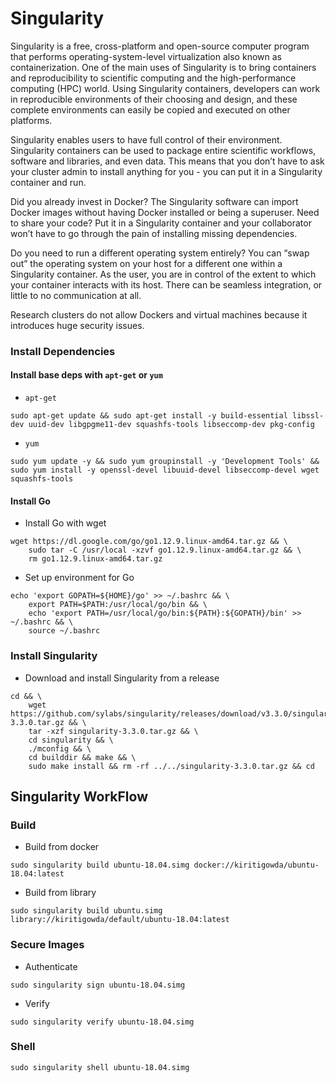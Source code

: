 # Singularity

Singularity is a free, cross-platform and open-source computer program that performs operating-system-level virtualization also known as containerization. One of the main uses of Singularity is to bring containers and reproducibility to scientific computing and the high-performance computing (HPC) world. Using Singularity containers, developers can work in reproducible environments of their choosing and design, and these complete environments can easily be copied and executed on other platforms.

Singularity enables users to have full control of their environment. Singularity containers can be used to package 
entire scientific workflows, software and libraries, and even data. This means that you don’t have to ask your 
cluster admin to install anything for you - you can put it in a Singularity container and run.

Did you already invest in Docker? The Singularity software can import Docker images without having 
Docker installed or being a superuser. Need to share your code? Put it in a Singularity container and 
your collaborator won’t have to go through the pain of installing missing dependencies. 

Do you need to run a different operating system entirely? You can “swap out” the operating system on your host for 
a different one within a Singularity container. As the user, you are in control of the extent to which your container 
interacts with its host. There can be seamless integration, or little to no communication at all.

Research clusters do not allow Dockers and virtual machines because it introduces huge security issues.

### Install Dependencies

#### Install base deps with `apt-get` or `yum`

* `apt-get`
  
```
sudo apt-get update && sudo apt-get install -y build-essential libssl-dev uuid-dev libgpgme11-dev squashfs-tools libseccomp-dev pkg-config
```

* `yum`

````
sudo yum update -y && sudo yum groupinstall -y 'Development Tools' && sudo yum install -y openssl-devel libuuid-devel libseccomp-devel wget squashfs-tools
````

#### Install Go

* Install Go with wget

````
wget https://dl.google.com/go/go1.12.9.linux-amd64.tar.gz && \
    sudo tar -C /usr/local -xzvf go1.12.9.linux-amd64.tar.gz && \
    rm go1.12.9.linux-amd64.tar.gz
````

* Set up environment for Go
````
echo 'export GOPATH=${HOME}/go' >> ~/.bashrc && \
    export PATH=$PATH:/usr/local/go/bin && \
    echo 'export PATH=/usr/local/go/bin:${PATH}:${GOPATH}/bin' >> ~/.bashrc && \
    source ~/.bashrc
````

### Install Singularity

* Download and install Singularity from a release

```
cd && \
    wget https://github.com/sylabs/singularity/releases/download/v3.3.0/singularity-3.3.0.tar.gz && \
    tar -xzf singularity-3.3.0.tar.gz && \
    cd singularity && \
    ./mconfig && \
    cd builddir && make && \
    sudo make install && rm -rf ../../singularity-3.3.0.tar.gz && cd
```
## Singularity WorkFlow


### Build
* Build from docker
````
sudo singularity build ubuntu-18.04.simg docker://kiritigowda/ubuntu-18.04:latest
````
* Build from library
````
sudo singularity build ubuntu.simg library://kiritigowda/default/ubuntu-18.04:latest
````
### Secure Images

* Authenticate
````
sudo singularity sign ubuntu-18.04.simg
````
* Verify
````
sudo singularity verify ubuntu-18.04.simg
````
### Shell 

````
sudo singularity shell ubuntu-18.04.simg
````
